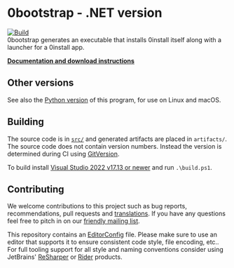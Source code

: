# 0bootstrap - .NET version

[![Build](https://github.com/0install/0bootstrap-dotnet/workflows/Build/badge.svg)](https://github.com/0install/0bootstrap-dotnet/actions?query=workflow%3ABuild)  
0bootstrap generates an executable that installs 0install itself along with a launcher for a 0install app.

**[Documentation and download instructions](https://docs.0install.net/tools/0bootstrap/)**

## Other versions

See also the [Python version](https://github.com/0install/0bootstrap) of this program, for use on Linux and macOS.

## Building

The source code is in [`src/`](src/) and generated artifacts are placed in `artifacts/`.  
The source code does not contain version numbers. Instead the version is determined during CI using [GitVersion](https://gitversion.net/).

To build install [Visual Studio 2022 v17.13 or newer](https://www.visualstudio.com/downloads/) and run `.\build.ps1`.  

## Contributing

We welcome contributions to this project such as bug reports, recommendations, pull requests and [translations](https://www.transifex.com/eicher/0install-win/). If you have any questions feel free to pitch in on our [friendly mailing list](https://0install.net/support.html#lists).

This repository contains an [EditorConfig](http://editorconfig.org/) file. Please make sure to use an editor that supports it to ensure consistent code style, file encoding, etc.. For full tooling support for all style and naming conventions consider using JetBrains' [ReSharper](https://www.jetbrains.com/resharper/) or [Rider](https://www.jetbrains.com/rider/) products.
